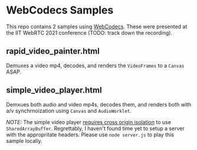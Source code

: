 # WebCodecs Samples

This repo contains 2 samples using [WebCodecs](https://w3c.github.io/webcodecs/). 
These were presented at the IIT WebRTC 2021 conference (TODO: track down the recording). 

## rapid_video_painter.html

Demuxes a video mp4, decodes, and renders the `VideoFrames` to a `Canvas` ASAP.

## simple_video_player.html

Demxues both audio and video mp4s, decodes them, and renders both with a/v synchrnoization using `Canvas` and `AudioWorklet`.

*NOTE:* The simple video player [requires cross origin isolation](https://web.dev/cross-origin-isolation-guide/) to use `SharedArrayBuffer`. Regrettably, I haven't found time yet to setup a server with the appropritate headers. Please use `node server.js` to play this sample locally. 
